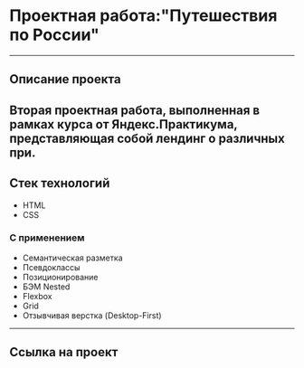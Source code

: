 # Проектная работа:"Путешествия по России"
---
## Описание проекта
Вторая проектная работа, выполненная в рамках курса от Яндекс.Практикума, представляющая собой лендинг о различных при.
---
## Стек технологий
* HTML
* CSS
### С применением
* Семантическая разметка
* Псевдоклассы
* Позиционирование
* БЭМ Nested
* Flexbox
* Grid
* Отзывчивая верстка (Desktop-First)
---
## Cсылка на проект

